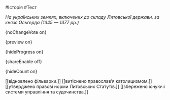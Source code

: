 #Історія #Тест

*На українських землях, включених до складу Литовської держави, за князя Ольгерда (1345 — 1377 рр.)*

{noChangeVote on}

{preview on}

{hideProgress on}

{shareEnable off}

{hideCount on}

[[відновлено фільварки.]]
[[витіснено православ’я католицизмом.]]
[[утверджено правові норми Литовських Статутів.]]
[[збережено існуючі системи управління та судочинства.]]
